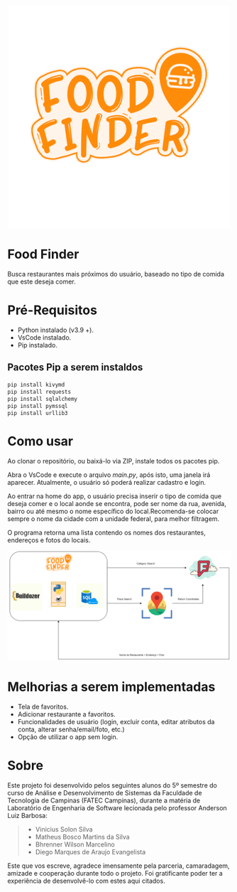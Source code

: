 <div align="middle">
<img src="https://raw.githubusercontent.com/vinicius-solon-silva/Food-Finder/main/img/FoodFinder.png" alt="drawing" width="500"/>
</div>

# Food Finder
Busca restaurantes mais próximos do usuário, baseado no tipo de comida que este deseja comer.

# Pré-Requisitos
- Python instalado (v3.9 +).
- VsCode instalado.
- Pip instalado.

## Pacotes Pip a serem instaldos
```
pip install kivymd
pip install requests
pip install sqlalchemy
pip install pymssql
pip install urllib3
```

# Como usar

Ao clonar o repositório, ou baixá-lo via ZIP, instale todos os pacotes pip.

Abra o VsCode e execute o arquivo *main.py*, após isto, uma janela irá aparecer. Atualmente, o usuário só poderá realizar cadastro e login.

Ao entrar na home do app, o usuário precisa inserir o tipo de comida que deseja comer e o local aonde se encontra, pode ser nome da rua, avenida, bairro ou até mesmo o nome específico do local.Recomenda-se colocar sempre o nome da cidade com a unidade federal, para melhor filtragem.

O programa retorna uma lista contendo os nomes dos restaurantes, endereços e fotos do locais.

<img src="https://raw.githubusercontent.com/vinicius-solon-silva/Food-Finder/main/img/environment.png" alt="drawing" width="800"/>


# Melhorias a serem implementadas
- Tela de favoritos.
- Adicionar restaurante a favoritos.
- Funcionalidades de usuário (login, excluir conta, editar atributos da conta, alterar senha/email/foto, etc.)
- Opção de utilizar o app sem login.

# Sobre 
Este projeto foi desenvolvido pelos seguintes alunos do 5º semestre do curso de Análise e Desenvolvimento de Sistemas da Faculdade de Tecnologia de Campinas (FATEC Campinas), durante a matéria de Laboratório de Engenharia de Software lecionada pelo professor Anderson Luiz Barbosa:

>- Vinicius Solon Silva
>- Matheus Bosco Martins da Silva
>- Bhrenner Wilson Marcelino 
>- Diego Marques de Araujo Evangelista

Este que vos escreve, agradece imensamente pela parceria, camaradagem, amizade e cooperação durante todo o projeto. Foi gratificante poder ter a experiência de desenvolvê-lo com estes aqui citados.
